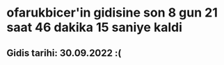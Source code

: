 # ofarukbicer'in gidisine son 8 gun 21 saat 46 dakika 15 saniye kaldi

## Gidis tarihi: 30.09.2022 :(